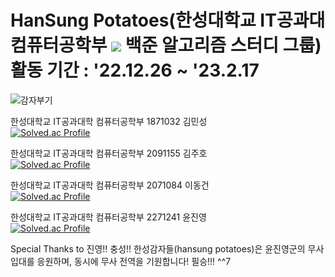# HanSung Potatoes(한성대학교 IT공과대 컴퓨터공학부 <img src="https://img.shields.io/badge/c-white?style=flat&logo=clang&logoColor=#A8B9CC"/>  백준 알고리즘 스터디 그룹) 활동 기간 : '22.12.26 ~ '23.2.17  
  
![감자부기](https://user-images.githubusercontent.com/119108596/219055154-33261f56-d889-444b-ad4e-17bfe5215e98.jpeg)  

한성대학교 IT공과대학 컴퓨터공학부 1871032 김민성  
[![Solved.ac Profile](http://mazassumnida.wtf/api/v2/generate_badge?boj=ktwykhs)](https://solved.ac/ktwykhs/)  
  
한성대학교 IT공과대학 컴퓨터공학부 2091155 김주호  
[![Solved.ac Profile](http://mazassumnida.wtf/api/v2/generate_badge?boj=juho1559)](https://solved.ac/juho1559/)  
  
한성대학교 IT공과대학 컴퓨터공학부 2071084 이동건  
[![Solved.ac Profile](http://mazassumnida.wtf/api/v2/generate_badge?boj=dkdk6517)](https://solved.ac/dkdk6517/)  
  
한성대학교 IT공과대학 컴퓨터공학부 2271241 윤진영  
[![Solved.ac Profile](http://mazassumnida.wtf/api/v2/generate_badge?boj=abba4639)](https://solved.ac/abba4639/)  
  
Special Thanks to 진영!! 충성!! 한성감자들(hansung potatoes)은 윤진영군의 무사 입대를 응원하며, 동시에 무사 전역을 기원합니다! 필승!!! ^^7
